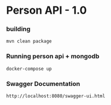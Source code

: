 #  Person API - 1.0

### building
```
mvn clean package
```
### Running person api + mongodb
```
docker-compose up
```
### Swagger Documentation
```
http://localhost:8080/swagger-ui.html
```
